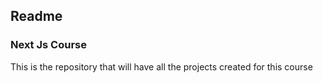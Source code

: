 ## Readme

### Next Js Course

This is the repository that will have all the projects created for this course
